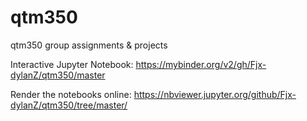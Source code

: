 # qtm350
qtm350 group assignments &amp; projects

Interactive Jupyter Notebook: https://mybinder.org/v2/gh/Fjx-dylanZ/qtm350/master

Render the notebooks online: https://nbviewer.jupyter.org/github/Fjx-dylanZ/qtm350/tree/master/
